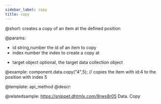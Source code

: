 ```yaml
---
sidebar_label: copy
title: copy
---          
```


@short:
	creates a copy of an item at the defined position
    
@params:
- id 			string,number		the id of an item to copy
- index			number				the index to create a copy at
* target		object				optional, the target data collection object


@example:
component.data.copy("4",5); // copies the item with id:4 to the position with index 5


@template: api_method
@descr:

@relatedsample: https://snippet.dhtmlx.com/9rws8r05	Data. Copy
